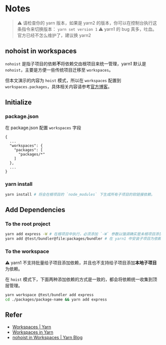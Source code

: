 # Notes

> ⚠️ 请检查你的 yarn 版本，如果是 yarn2 的版本，你可以在控制台执行这条指令来切换版本： `yarn set version 1`
> ⚠️ yarn1 的 bug 真多，吐血。官方已经不怎么维护了，建议换 yarn2

## nohoist in workspaces

`nohoist` 是指子项目的依赖**不**将依赖交由根项目来统一管理，yarn1 默认是 `nohoist`，主要是方便一些传统项目迁移至 `workspaces`。

但本文演示的内容为 `hoist` 模式，所以在 `workspaces` 配置到 `workspaces.packages`，具体相关内容请参考[官方博客](https://classic.yarnpkg.com/blog/2018/02/15/nohoist/)。

## Initialize

### package.json

在 package.json 配置 `workspaces` 字段

```text
{
  ...
  "workspaces": {
    "packages": [
      "packages/*"
    ]
  },
  ...
}
```

### yarn install

```bash
yarn install # 将会在根项目的 `node_modules` 下生成所有子项目的软链接依赖。
```

## Add Dependencies

### To the root project

```bash
yarn add express -W # 在根项目中执行，必须添加 `-W` 参数以强调确实是未根项目添加依赖，否则 yarn 会抛出错误以提醒开发者
yarn add @test/bundler@file:packages/bundler # 在 yarn1 中安装子项目为依赖需要显式的使用 file 协议
```

### To the workspace

⚠️ yarn1 不支持批量给子项目添加依赖，并且也不支持给子项目添加**本地子项目**为依赖。

在 `hoist` 模式下，下面两种添加依赖的方式是一致的，都会将依赖统一收集到顶层管理。

```bash
yarn workspace @test/bundler add express
cd ./packages/package-name && yarn add express
```

## Refer

- [Workspaces | Yarn](https://classic.yarnpkg.com/en/docs/workspaces/)
- [Workspaces in Yarn](https://classic.yarnpkg.com/blog/2017/08/02/introducing-workspaces/)
- [nohoist in Workspaces | Yarn Blog](https://classic.yarnpkg.com/blog/2018/02/15/nohoist/)
